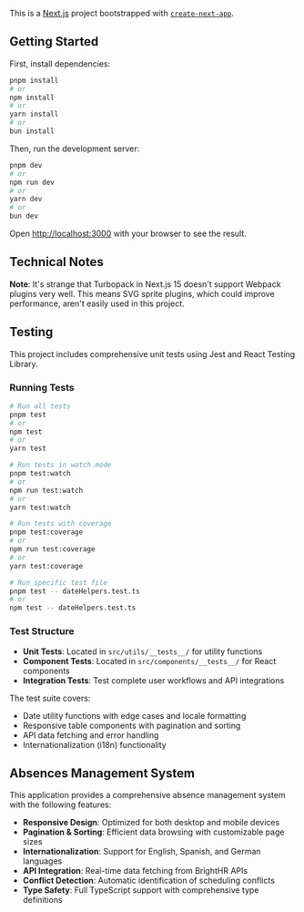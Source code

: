 This is a [Next.js](https://nextjs.org) project bootstrapped with [`create-next-app`](https://nextjs.org/docs/app/api-reference/cli/create-next-app).

## Getting Started

First, install dependencies:

```bash
pnpm install
# or
npm install
# or
yarn install
# or
bun install
```

Then, run the development server:

```bash
pnpm dev
# or
npm run dev
# or
yarn dev
# or
bun dev
```

Open [http://localhost:3000](http://localhost:3000) with your browser to see the result.

## Technical Notes

**Note**: It's strange that Turbopack in Next.js 15 doesn't support Webpack plugins very well.  This means SVG sprite plugins, which could improve performance, aren't easily used in this project.

## Testing

This project includes comprehensive unit tests using Jest and React Testing Library.

### Running Tests

```bash
# Run all tests
pnpm test
# or
npm test
# or
yarn test

# Run tests in watch mode
pnpm test:watch
# or
npm run test:watch
# or
yarn test:watch

# Run tests with coverage
pnpm test:coverage
# or
npm run test:coverage
# or
yarn test:coverage

# Run specific test file
pnpm test -- dateHelpers.test.ts
# or
npm test -- dateHelpers.test.ts
```

### Test Structure

- **Unit Tests**: Located in `src/utils/__tests__/` for utility functions
- **Component Tests**: Located in `src/components/__tests__/` for React components
- **Integration Tests**: Test complete user workflows and API integrations

The test suite covers:

- Date utility functions with edge cases and locale formatting
- Responsive table components with pagination and sorting
- API data fetching and error handling
- Internationalization (i18n) functionality

## Absences Management System

This application provides a comprehensive absence management system with the following features:

- **Responsive Design**: Optimized for both desktop and mobile devices
- **Pagination & Sorting**: Efficient data browsing with customizable page sizes
- **Internationalization**: Support for English, Spanish, and German languages
- **API Integration**: Real-time data fetching from BrightHR APIs
- **Conflict Detection**: Automatic identification of scheduling conflicts
- **Type Safety**: Full TypeScript support with comprehensive type definitions
